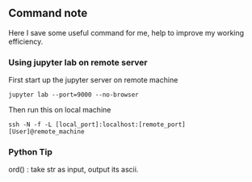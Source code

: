 ## Command note
Here I save some useful command for me, help to improve my working efficiency.

### Using jupyter lab on remote server
First start up the jupyter server on remote machine
```
jupyter lab --port=9000 --no-browser
```
Then run this on local machine 
```
ssh -N -f -L [local_port]:localhost:[remote_port] [User]@remote_machine
```

### Python Tip
ord() : take str as input, output its ascii.

